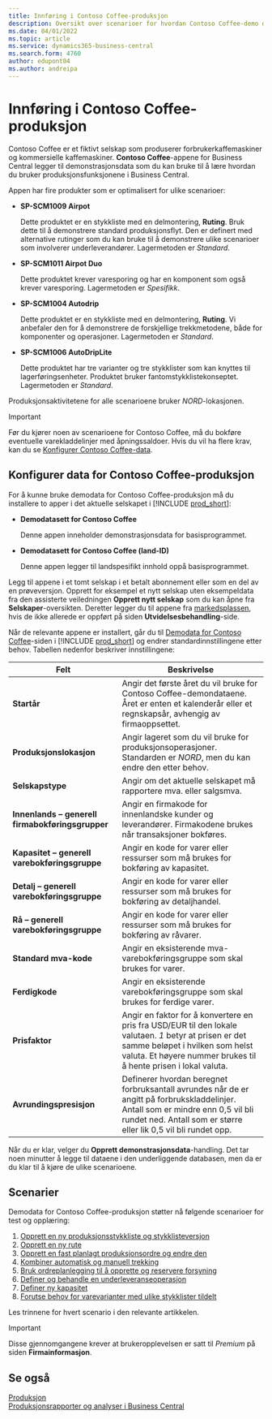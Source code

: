 ```yaml
---
title: Innføring i Contoso Coffee-produksjon
description: Oversikt over scenarioer for hvordan Contoso Coffee-demo data kan hjelpe deg å lære hvordan du bruker produksjonsfunksjonene i Business Central.
ms.date: 04/01/2022
ms.topic: article
ms.service: dynamics365-business-central
ms.search.form: 4760
author: edupont04
ms.author: andreipa
---
```


# <a name="introduction-to-contoso-coffee-manufacturing" />Innføring i Contoso Coffee-produksjon

Contoso Coffee er et fiktivt selskap som produserer forbrukerkaffemaskiner og kommersielle kaffemaskiner. **Contoso Coffee**-appene for Business Central legger til demonstrasjonsdata som du kan bruke til å lære hvordan du bruker produksjonsfunksjonene i Business Central.  

Appen har fire produkter som er optimalisert for ulike scenarioer:

- **SP-SCM1009 Airpot**  

  Dette produktet er en stykkliste med en delmontering, **Ruting**. Bruk dette til å demonstrere standard produksjonsflyt. Den er definert med alternative rutinger som du kan bruke til å demonstrere ulike scenarioer som involverer underleverandører. Lagermetoden er *Standard*.  

- **SP-SCM1011 Airpot Duo**  

  Dette produktet krever varesporing og har en komponent som også krever varesporing. Lagermetoden er *Spesifikk*.  

- **SP-SCM1004 Autodrip**  

  Dette produktet er en stykkliste med en delmontering, **Ruting**. Vi anbefaler den for å demonstrere de forskjellige trekkmetodene, både for komponenter og operasjoner. Lagermetoden er *Standard*.

- **SP-SCM1006 AutoDripLite**

  Dette produktet har tre varianter og tre stykklister som kan knyttes til lagerføringsenheter. Produktet bruker fantomstykklistekonseptet. Lagermetoden er *Standard*.

Produksjonsaktivitetene for alle scenarioene bruker *NORD*-lokasjonen.  

> [!IMPORTANT]
> Før du kjører noen av scenarioene for Contoso Coffee, må du bokføre eventuelle varekladdelinjer med åpningssaldoer. Hvis du vil ha flere krav, kan du se [Konfigurer Contoso Coffee-data](#set-up-contoso-coffee-manufacturing-data).

## <a name="set-up-contoso-coffee-manufacturing-data" />Konfigurer data for Contoso Coffee-produksjon

For å kunne bruke demodata for Contoso Coffee-produksjon må du installere to apper i det aktuelle selskapet i [!INCLUDE [prod_short](../../includes/prod_short.md)]:  

- **Demodatasett for Contoso Coffee**  

    Denne appen inneholder demonstrasjonsdata for basisprogrammet.  
- **Demodatasett for Contoso Coffee (land-ID)**  

    Denne appen legger til landspesifikt innhold oppå basisprogrammet.

Legg til appene i et tomt selskap i et betalt abonnement eller som en del av en prøveversjon. Opprett for eksempel et nytt selskap uten eksempeldata fra den assisterte veiledningen **Opprett nytt selskap** som du kan åpne fra **Selskaper**-oversikten. Deretter legger du til appene fra [markedsplassen](../../ui-extensions-install-uninstall.md#install), hvis de ikke allerede er oppført på siden **Utvidelsesbehandling**-side.  

Når de relevante appene er installert, går du til [Demodata for Contoso Coffee](https://businesscentral.dynamics.com/?page=4760)-siden i [!INCLUDE [prod_short](../../includes/prod_short.md)] og endrer standardinnstillingene etter behov. Tabellen nedenfor beskriver innstillingene:  

|Felt  |Beskrivelse  |
|---------|---------|
|**Startår** |Angir det første året du vil bruke for Contoso Coffee-demondataene. Året er enten et kalenderår eller et regnskapsår, avhengig av firmaoppsettet.|
|**Produksjonslokasjon** |Angir lageret som du vil bruke for produksjonsoperasjoner. Standarden er *NORD*, men du kan endre den etter behov.|
|**Selskapstype**    |Angir om det aktuelle selskapet må rapportere mva. eller salgsmva. |
|**Innenlands – generell firmabokføringsgrupper**|Angir en firmakode for innenlandske kunder og leverandører. Firmakodene brukes når transaksjoner bokføres. |
|**Kapasitet – generell varebokføringsgruppe**    |Angir en kode for varer eller ressurser som må brukes for bokføring av kapasitet.|
|**Detalj – generell varebokføringsgruppe**    |Angir en kode for varer eller ressurser som må brukes for bokføring av detaljhandel.|
|**Rå – generell varebokføringsgruppe**    |Angir en kode for varer eller ressurser som må brukes for bokføring av råvarer. |
|**Standard mva-kode**    |Angir en eksisterende mva-varebokføringsgruppe som skal brukes for varer.|
|**Ferdigkode**    |Angir en eksisterende varebokføringsgruppe som skal brukes for ferdige varer.|
|**Prisfaktor**     |Angir en faktor for å konvertere en pris fra USD/EUR til den lokale valutaen. *1* betyr at prisen er det samme beløpet i hvilken som helst valuta. Et høyere nummer brukes til å hente prisen i lokal valuta. |
|**Avrundingspresisjon**  |Definerer hvordan beregnet forbruksantall avrundes når de er angitt på forbrukskladdelinjer. Antall som er mindre enn 0,5 vil bli rundet ned. Antall som er større eller lik 0,5 vil bli rundet opp.|

Når du er klar, velger du **Opprett demonstrasjonsdata**-handling. Det tar noen minutter å legge til dataene i den underliggende databasen, men da er du klar til å kjøre de ulike scenarioene.  

## <a name="scenarios" />Scenarier

Demodata for Contoso Coffee-produksjon støtter nå følgende scenarioer for test og opplæring:

1. [Opprett en ny produksjonsstykkliste og stykklisteversjon](create-new-production-bom-version.md)  
2. [Opprett en ny rute](create-new-routing.md)  
3. [Opprett en fast planlagt produksjonsordre og endre den](create-firm-planned-production-order-change.md)  
4. [Kombiner automatisk og manuell trekking](combine-automatic-manual-flushing.md)  
5. [Bruk ordreplanlegging til å opprette og reservere forsyning](order-planning-create-reserve-supply.md)  
6. [Definer og behandle en underleveranseoperasjon](set-up-process-subcontracting-operation.md)  
7. [Definer ny kapasitet](set-up-new-capacity.md)  
8. [Forutse behov for varevarianter med ulike stykklister tildelt](variants.md)  

Les trinnene for hvert scenario i den relevante artikkelen.  

> [!IMPORTANT]
> Disse gjennomgangene krever at brukeropplevelsen er satt til *Premium* på siden **Firmainformasjon**.

## <a name="see-also" />Se også

[Produksjon](../../production-manage-manufacturing.md)  
[Produksjonsrapporter og analyser i Business Central](../../production-reports.md)  
